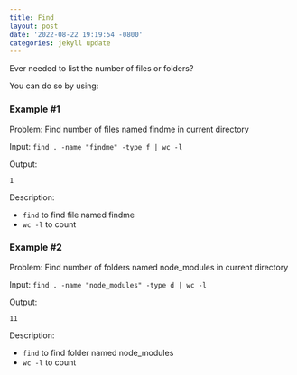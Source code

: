```yaml
---
title: Find
layout: post
date: '2022-08-22 19:19:54 -0800'
categories: jekyll update
---
```


Ever needed to list the number of files or folders?

You can do so by using:

### <strong>Example #1</strong>
Problem: Find number of files named findme in current directory

Input: `find . -name "findme" -type f | wc -l`

Output:

```
1
```

Description:

- `find` to find file named findme
- `wc -l` to count

### <strong>Example #2</strong>
Problem: Find number of folders named node_modules in current directory

Input: `find . -name "node_modules" -type d | wc -l`

Output:

```
11
```

Description:

- `find` to find folder named node_modules
- `wc -l` to count

